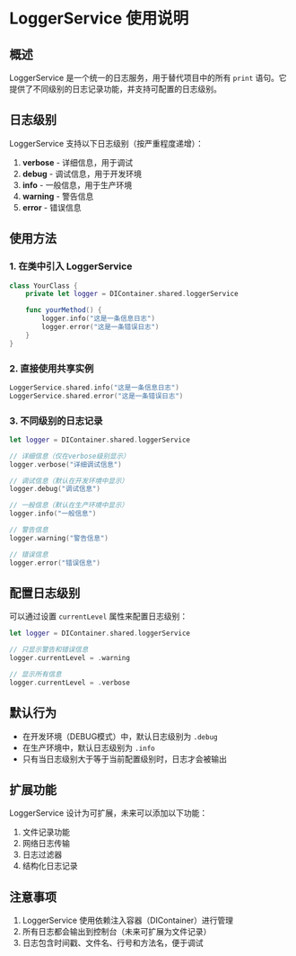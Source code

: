 # LoggerService 使用说明

## 概述

LoggerService 是一个统一的日志服务，用于替代项目中的所有 `print` 语句。它提供了不同级别的日志记录功能，并支持可配置的日志级别。

## 日志级别

LoggerService 支持以下日志级别（按严重程度递增）：

1. **verbose** - 详细信息，用于调试
2. **debug** - 调试信息，用于开发环境
3. **info** - 一般信息，用于生产环境
4. **warning** - 警告信息
5. **error** - 错误信息

## 使用方法

### 1. 在类中引入 LoggerService

```swift
class YourClass {
    private let logger = DIContainer.shared.loggerService

    func yourMethod() {
        logger.info("这是一条信息日志")
        logger.error("这是一条错误日志")
    }
}
```

### 2. 直接使用共享实例

```swift
LoggerService.shared.info("这是一条信息日志")
LoggerService.shared.error("这是一条错误日志")
```

### 3. 不同级别的日志记录

```swift
let logger = DIContainer.shared.loggerService

// 详细信息（仅在verbose级别显示）
logger.verbose("详细调试信息")

// 调试信息（默认在开发环境中显示）
logger.debug("调试信息")

// 一般信息（默认在生产环境中显示）
logger.info("一般信息")

// 警告信息
logger.warning("警告信息")

// 错误信息
logger.error("错误信息")
```

## 配置日志级别

可以通过设置 `currentLevel` 属性来配置日志级别：

```swift
let logger = DIContainer.shared.loggerService

// 只显示警告和错误信息
logger.currentLevel = .warning

// 显示所有信息
logger.currentLevel = .verbose
```

## 默认行为

- 在开发环境（DEBUG模式）中，默认日志级别为 `.debug`
- 在生产环境中，默认日志级别为 `.info`
- 只有当日志级别大于等于当前配置级别时，日志才会被输出

## 扩展功能

LoggerService 设计为可扩展，未来可以添加以下功能：

1. 文件记录功能
2. 网络日志传输
3. 日志过滤器
4. 结构化日志记录

## 注意事项

1. LoggerService 使用依赖注入容器（DIContainer）进行管理
2. 所有日志都会输出到控制台（未来可扩展为文件记录）
3. 日志包含时间戳、文件名、行号和方法名，便于调试